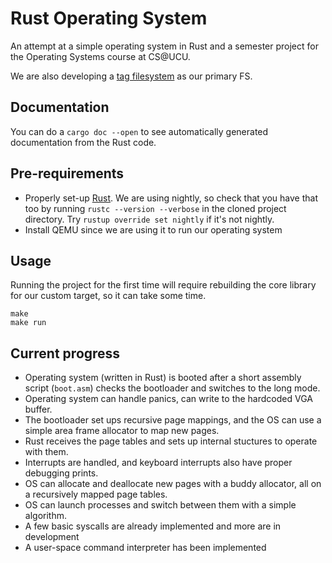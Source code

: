 # Rust Operating System

An attempt at a simple operating system in Rust and a semester project for the Operating Systems course at CS@UCU.

We are also developing a [tag filesystem](https://github.com/last-genius/tag_fs) as our primary FS.

## Documentation

You can do a `cargo doc --open` to see automatically generated documentation from the Rust code.

## Pre-requirements

* Properly set-up [Rust](https://www.rust-lang.org/tools/install). We are using nightly, so check that you have that too by running `rustc --version --verbose` in the cloned project directory. Try `rustup override set nightly` if it's not nightly.
* Install QEMU since we are using it to run our operating system

## Usage

Running the project for the first time will require rebuilding the core library for our custom target, so it can take some time.

```
make
make run
```

## Current progress

* Operating system (written in Rust) is booted after a short assembly script (`boot.asm`) checks the bootloader and switches to the long mode.
* Operating system can handle panics, can write to the hardcoded VGA buffer.
* The bootloader set ups recursive page mappings, and the OS can use a simple area frame allocator to map new pages.
* Rust receives the page tables and sets up internal stuctures to operate with them.
* Interrupts are handled, and keyboard interrupts also have proper debugging prints.
* OS can allocate and deallocate new pages with a buddy allocator, all on a recursively mapped page tables.
* OS can launch processes and switch between them with a simple algorithm.
* A few basic syscalls are already implemented and more are in development
* A user-space command interpreter has been implemented

